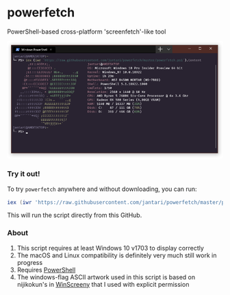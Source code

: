 # powerfetch
PowerShell-based cross-platform 'screenfetch'-like tool

![Alt text](screenshot.png?raw=true "sample Windows screenshot")

### Try it out!

To try `powerfetch` anywhere and without downloading, you can run:

```powershell
iex (iwr 'https://raw.githubusercontent.com/jantari/powerfetch/master/powerfetch.ps1').Content
```

This will run the script directly from this GitHub. 

### About

1. This script requires at least Windows 10 v1703 to display correctly
2. The macOS and Linux compatibility is definitely very much still work in progress
3. Requires [PowerShell](https://github.com/PowerShell/PowerShell "PowerShell GitHub page")
4. The windows-flag ASCII artwork used in this script is based on nijikokun's in [WinScreeny](https://github.com/nijikokun/WinScreeny "WinScreeny GitHub page") that I used with explicit permission
